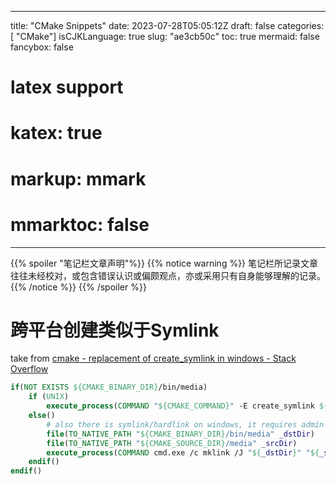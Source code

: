 
---
title: "CMake Snippets"
date: 2023-07-28T05:05:12Z
draft: false
categories: [ "CMake"]
isCJKLanguage: true
slug: "ae3cb50c"
toc: true
mermaid: false
fancybox: false
# latex support
# katex: true
# markup: mmark
# mmarktoc: false 
---


{{% spoiler "笔记栏文章声明"%}} 
    {{% notice warning %}}
    笔记栏所记录文章往往未经校对，或包含错误认识或偏颇观点，亦或采用只有自身能够理解的记录。
    {{% /notice %}}
{{% /spoiler %}}

# 跨平台创建类似于Symlink

take from [cmake - replacement of create_symlink in windows - Stack Overflow](https://stackoverflow.com/questions/61243174/replacement-of-create-symlink-in-windows)

```cmake
if(NOT EXISTS ${CMAKE_BINARY_DIR}/bin/media)
    if (UNIX)
        execute_process(COMMAND "${CMAKE_COMMAND}" -E create_symlink ${CMAKE_SOURCE_DIR}/media ${CMAKE_BINARY_DIR}/bin/media)
    else()
        # also there is symlink/hardlink on windows, it requires admin permission
        file(TO_NATIVE_PATH "${CMAKE_BINARY_DIR}/bin/media" _dstDir)
        file(TO_NATIVE_PATH "${CMAKE_SOURCE_DIR}/media" _srcDir)
        execute_process(COMMAND cmd.exe /c mklink /J "${_dstDir}" "${_srcDir}")
    endif()
endif()
```